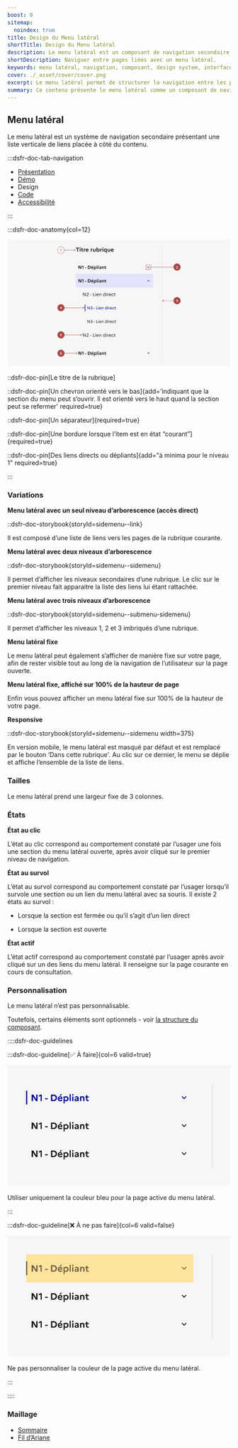 ```yaml
---
boost: 0
sitemap:
  noindex: true
title: Design du Menu latéral
shortTitle: Design du Menu latéral
description: Le menu latéral est un composant de navigation secondaire qui organise des liens verticaux pour guider l’usager entre différentes pages d’une même rubrique.
shortDescription: Naviguer entre pages liées avec un menu latéral.
keywords: menu latéral, navigation, composant, design system, interface, UX, accessibilité, hiérarchie, rubrique, sommaire
cover: ./_asset/cover/cover.png
excerpt: Le menu latéral permet de structurer la navigation entre les pages d’une même rubrique ou d’un thème. Il s’utilise en complément de la navigation principale, notamment pour les sites à profondeur élevée.
summary: Ce contenu présente le menu latéral comme un composant de navigation secondaire destiné à faciliter la circulation entre les pages d’une rubrique. Il détaille ses cas d’usage, ses comportements interactifs, ses variations selon la profondeur de navigation, et les règles éditoriales à respecter. Il précise également les contraintes de structure, les bonnes pratiques en responsive, et rappelle les distinctions avec le sommaire. Ce guide est conçu pour les équipes souhaitant implémenter une navigation hiérarchique claire et accessible dans des interfaces complexes.
---
```


## Menu latéral

Le menu latéral est un système de navigation secondaire présentant une liste verticale de liens placée à côté du contenu.

:::dsfr-doc-tab-navigation

- [Présentation](../index.md)
- [Démo](../demo/index.md)
- Design
- [Code](../code/index.md)
- [Accessibilité](../accessibility/index.md)

:::

:::dsfr-doc-anatomy{col=12}

![Anatomie du menu latéral](../_asset/anatomy/anatomy-1.png)

::dsfr-doc-pin[Le titre de la rubrique]

::dsfr-doc-pin[Un chevron orienté vers le bas]{add='indiquant que la section du menu peut s‘ouvrir. Il est orienté vers le haut quand la section peut se refermer' required=true}

::dsfr-doc-pin[Un séparateur]{required=true}

::dsfr-doc-pin[Une bordure lorsque l’item est en état “courant”]{required=true}

::dsfr-doc-pin[Des liens directs ou dépliants]{add="à minima pour le niveau 1" required=true}

:::

### Variations

**Menu latéral avec un seul niveau d’arborescence (accès direct)**

::dsfr-doc-storybook{storyId=sidemenu--link}

Il est composé d’une liste de liens vers les pages de la rubrique courante.

**Menu latéral avec deux niveaux d’arborescence**

::dsfr-doc-storybook{storyId=sidemenu--sidemenu}

Il permet d’afficher les niveaux secondaires d’une rubrique. Le clic sur le premier niveau fait apparaitre la liste des liens lui étant rattachée.

**Menu latéral avec trois niveaux d’arborescence**

::dsfr-doc-storybook{storyId=sidemenu--submenu-sidemenu}

Il permet d’afficher les niveaux 1, 2 et 3 imbriqués d’une rubrique.

**Menu latéral fixe**

Le menu latéral peut également s’afficher de manière fixe sur votre page, afin de rester visible tout au long de la navigation de l’utilisateur sur la page ouverte.

**Menu latéral fixe, affiché sur 100% de la hauteur de page**

Enfin vous pouvez afficher un menu latéral fixe sur 100% de la hauteur de votre page.

**Responsive**

::dsfr-doc-storybook{storyId=sidemenu--sidemenu width=375}

En version mobile, le menu latéral est masqué par défaut et est remplacé par le bouton ‘Dans cette rubrique'. Au clic sur ce dernier, le menu se déplie et affiche l’ensemble de la liste de liens.

### Tailles

Le menu latéral prend une largeur fixe de 3 colonnes.

### États

**État au clic**

L’état au clic correspond au comportement constaté par l’usager une fois une section du menu latéral ouverte, après avoir cliqué sur le premier niveau de navigation.

**État au survol**

L’état au survol correspond au comportement constaté par l’usager lorsqu’il survole une section ou un lien du menu latéral avec sa souris. Il existe 2 états au survol :

- Lorsque la section est fermée ou qu’il s’agit d’un lien direct

- Lorsque la section est ouverte

**État actif**

L’état actif correspond au comportement constaté par l’usager après avoir cliqué sur un des liens du menu latéral. Il renseigne sur la page courante en cours de consultation.

### Personnalisation

Le menu latéral n’est pas personnalisable.

Toutefois, certains éléments sont optionnels - voir [la structure du composant](#menu-latéral).

::::dsfr-doc-guidelines

:::dsfr-doc-guideline[✅ À faire]{col=6 valid=true}

![](../_asset/custom/do-1.png)

Utiliser uniquement la couleur bleu pour la page active du menu latéral.

:::

:::dsfr-doc-guideline[❌ À ne pas faire]{col=6 valid=false}

![](../_asset/custom/dont-1.png)

Ne pas personnaliser la couleur de la page active du menu latéral.

:::

::::

### Maillage

- [Sommaire](../../../../summary/_part/doc/index.md)
- [Fil d’Ariane](../../../../breadcrumb/_part/doc/index.md)
